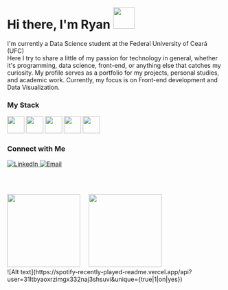 
<h1>Hi there, I'm Ryan  <img width=50px src="https://media.tenor.com/nebZyl8oN7IAAAAi/wave-hello.gif/">  </h1>

I'm currently a Data Science student at the Federal University of Ceará (UFC)
<br >Here I try to share a little of my passion for technology in general, whether it's programming, data science, front-end, or anything else that catches my curiosity.
My profile serves as a portfolio for my projects, personal studies, and academic work. Currently, my focus is on Front-end development and Data Visualization.


<div>
<div> 
<h3> My Stack </h3>
<img width=40px src="https://cdn.jsdelivr.net/gh/devicons/devicon@latest/icons/python/python-original.svg" />
<img width=40px src="https://cdn.jsdelivr.net/gh/devicons/devicon@latest/icons/javascript/javascript-original.svg" />
<img width=40px src="https://cdn.jsdelivr.net/gh/devicons/devicon@latest/icons/html5/html5-original.svg" />
<img width=40px src="https://cdn.jsdelivr.net/gh/devicons/devicon@latest/icons/css3/css3-original.svg" />
<img width=40px src="https://cdn.jsdelivr.net/gh/devicons/devicon@latest/icons/postgresql/postgresql-original.svg" />                     
</div>
          

### Connect with Me

<div align="left">
  <a href="https://linkedin.com/in/r" target="_blank">
    <img alt="LinkedIn" src="https://img.shields.io/badge/LinkedIn-blue?logo=linkedin&logoColor=white">
  </a>
  <a href="mailto:ryandsantosoliveira@gmail.com">
    <img alt="Email" src="https://img.shields.io/badge/Email-D14836?logo=gmail&logoColor=white">
  </a>
</div>
<p ![Alt text](https://spotify-recently-played-readme.vercel.app/api?user=31ltbyaoxrzimgx332naj3shsuvi&unique={true|1|on|yes}) p/>
<br>
<br>

<div align="left">
  <img height="170em" src="https://github-readme-stats.vercel.app/api?username=CtrlAltRyan&show_icons=false&theme=github_dark&include_all_commits=true&count_private=true&custom_title=Github%20Stats"/> 
  &nbsp;&nbsp;&nbsp;
  <img height="170em" src="https://github-readme-stats.vercel.app/api/top-langs/?username=CtrlAltRyan&layout=donut&langs_count=16&theme=github_dark"/>
</div>
![Alt text](https://spotify-recently-played-readme.vercel.app/api?user=31ltbyaoxrzimgx332naj3shsuvi&unique={true|1|on|yes})
</div>


